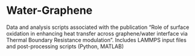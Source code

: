 # Water-Graphene
Data and analysis scripts associated with the publication “Role of surface oxidation in enhancing heat transfer across graphene/water interface via Thermal Boundary Resistance modulation”. Includes LAMMPS input files and post-processing scripts (Python, MATLAB)

